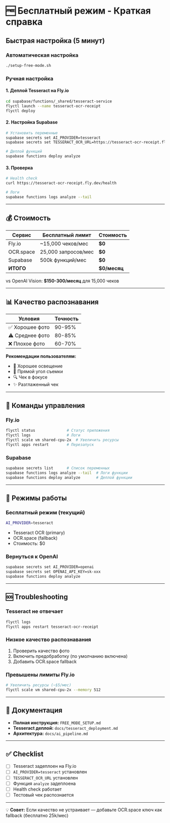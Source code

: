 # 🆓 Бесплатный режим - Краткая справка

## Быстрая настройка (5 минут)

### Автоматическая настройка

```bash
./setup-free-mode.sh
```

### Ручная настройка

#### 1. Деплой Tesseract на Fly.io

```bash
cd supabase/functions/_shared/tesseract-service
flyctl launch --name tesseract-ocr-receipt
flyctl deploy
```

#### 2. Настройка Supabase

```bash
# Установить переменные
supabase secrets set AI_PROVIDER=tesseract
supabase secrets set TESSERACT_OCR_URL=https://tesseract-ocr-receipt.fly.dev

# Деплой функций
supabase functions deploy analyze
```

#### 3. Проверка

```bash
# Health check
curl https://tesseract-ocr-receipt.fly.dev/health

# Логи
supabase functions logs analyze --tail
```

---

## 💰 Стоимость

| Сервис    | Бесплатный лимит    | Стоимость    |
| --------- | ------------------- | ------------ |
| Fly.io    | ~15,000 чеков/мес   | **$0**       |
| OCR.space | 25,000 запросов/мес | **$0**       |
| Supabase  | 500k функций/мес    | **$0**       |
| **ИТОГО** |                     | **$0/месяц** |

vs OpenAI Vision: **$150-300/месяц** для 15,000 чеков

---

## 📊 Качество распознавания

| Условия         | Точность |
| --------------- | -------- |
| ✅ Хорошее фото | 90-95%   |
| ⚠️ Среднее фото | 80-85%   |
| ❌ Плохое фото  | 60-70%   |

**Рекомендации пользователям:**

- 📸 Хорошее освещение
- 📐 Прямой угол съемки
- 🔍 Чек в фокусе
- ✨ Разглаженный чек

---

## 🔧 Команды управления

### Fly.io

```bash
flyctl status              # Статус приложения
flyctl logs                # Логи
flyctl scale vm shared-cpu-2x  # Увеличить ресурсы
flyctl apps restart        # Перезапуск
```

### Supabase

```bash
supabase secrets list      # Список переменных
supabase functions logs analyze --tail  # Логи функции
supabase functions deploy analyze       # Деплой функции
```

---

## 🎯 Режимы работы

### Бесплатный режим (текущий)

```bash
AI_PROVIDER=tesseract
```

- Tesseract OCR (primary)
- OCR.space (fallback)
- Стоимость: $0

### Вернуться к OpenAI

```bash
supabase secrets set AI_PROVIDER=openai
supabase secrets set OPENAI_API_KEY=sk-xxx
supabase functions deploy analyze
```

---

## 🆘 Troubleshooting

### Tesseract не отвечает

```bash
flyctl logs
flyctl apps restart tesseract-ocr-receipt
```

### Низкое качество распознавания

1. Проверить качество фото
2. Включить предобработку (по умолчанию включена)
3. Добавить OCR.space fallback

### Превышены лимиты Fly.io

```bash
# Увеличить ресурсы (~$5/мес)
flyctl scale vm shared-cpu-2x --memory 512
```

---

## 📖 Документация

- **Полная инструкция:** `FREE_MODE_SETUP.md`
- **Tesseract деплой:** `docs/tesseract_deployment.md`
- **Архитектура:** `docs/ai_pipeline.md`

---

## ✅ Checklist

- [ ] Tesseract задеплоен на Fly.io
- [ ] `AI_PROVIDER=tesseract` установлен
- [ ] `TESSERACT_OCR_URL` установлен
- [ ] Функция `analyze` задеплоена
- [ ] Health check работает
- [ ] Тестовый чек распознается

---

💡 **Совет:** Если качество не устраивает — добавьте OCR.space ключ как fallback (бесплатно 25k/мес)
